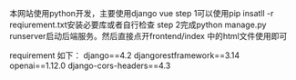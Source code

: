 本网站使用python开发，主要使用django vue
step 1可以使用pip insatll -r reqiurement.txt安装必要库或者自行检查
step 2完成python manage.py runserver启动后端服务。然后直接点开frontend/index 中的html文件使用即可

requirement 如下：
django==4.2
djangorestframework==3.14
openai==1.12.0
django-cors-headers==4.3

